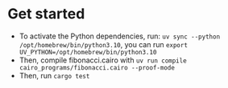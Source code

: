 # Get started

- To activate the Python dependencies, run: `uv sync --python /opt/homebrew/bin/python3.10`, you can run `export UV_PYTHON=/opt/homebrew/bin/python3.10`
- Then, compile fibonacci.cairo with `uv run compile cairo_programs/fibonacci.cairo --proof-mode`
- Then, run `cargo test`
